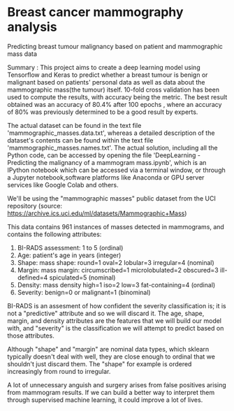 # Breast cancer mammography analysis
Predicting breast tumour malignancy based on patient and mammographic mass data

Summary : This project aims to create a deep learning model using Tensorflow and Keras to predict whether a breast tumour is benign or malignant based on patients' personal data as well as data about the mammographic mass(the tumour) itself.
10-fold cross validation has been used to compute the results, with accuracy being the metric. The best result obtained was an accuracy of 80.4% after 100 epochs , where an accuracy of 80% was previously determined to be a good result by experts.

The actual dataset can be found in the text file 'mammographic_masses.data.txt', whereas a detailed description of the dataset's contents can be found within the text file 'mammographic_masses.names.txt'. The actual solution, including all the Python code, can be accessed by opening the file 'DeepLearning - Predicting the malignancy of a mammogram mass.ipynb', which is an IPython notebook which can be accessed via a terminal window, or through a Jupyter notebook,software platforms like Anaconda or GPU server services like Google Colab and others.

We'll be using the "mammographic masses" public dataset from the UCI repository (source: https://archive.ics.uci.edu/ml/datasets/Mammographic+Mass)

This data contains 961 instances of masses detected in mammograms, and contains the following attributes:

   1. BI-RADS assessment: 1 to 5 (ordinal)  
   2. Age: patient's age in years (integer)
   3. Shape: mass shape: round=1 oval=2 lobular=3 irregular=4 (nominal)
   4. Margin: mass margin: circumscribed=1 microlobulated=2 obscured=3 ill-defined=4 spiculated=5 (nominal)
   5. Density: mass density high=1 iso=2 low=3 fat-containing=4 (ordinal)
   6. Severity: benign=0 or malignant=1 (binominal)
   
BI-RADS is an assesment of how confident the severity classification is; it is not a "predictive" attribute and so we will discard it. The age, shape, margin, and density attributes are the features that we will build our model with, and "severity" is the classification we will attempt to predict based on those attributes.

Although "shape" and "margin" are nominal data types, which sklearn typically doesn't deal with well, they are close enough to ordinal that we shouldn't just discard them. The "shape" for example is ordered increasingly from round to irregular.

A lot of unnecessary anguish and surgery arises from false positives arising from mammogram results. If we can build a better way to interpret them through supervised machine learning, it could improve a lot of lives.
